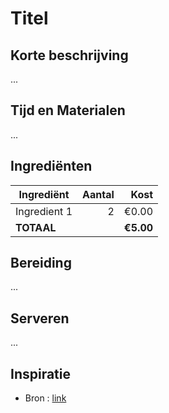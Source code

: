 # Titel
## Korte beschrijving
...

## Tijd en Materialen
...

## Ingrediënten
| Ingrediënt | Aantal | Kost |
|----------|-------------:|------:|
| Ingredient 1 | 2 | €0.00 |
| **TOTAAL** || **€5.00** |

## Bereiding
...

## Serveren
...

## Inspiratie
* Bron : [link](https://link.com)
